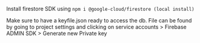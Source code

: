 Install firestore SDK using
	`npm i @google-cloud/firestore (local install)`

Make sure to have a keyfile.json ready to access the db. 
File can be found by going to project settings and clicking on service accounts > Firebase ADMIN SDK > Generate new Private key
